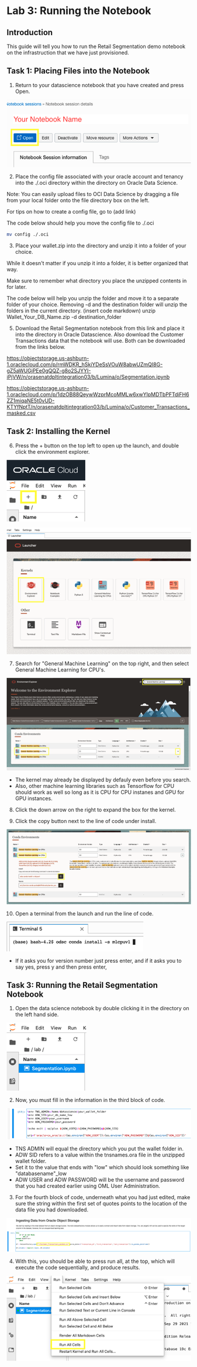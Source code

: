 # Lab 3: Running the Notebook

## Introduction

This guide will tell you how to run the Retail Segmentation demo notebook on the infrastruction that we have just provisioned.

## Task 1: Placing Files into the Notebook

1. Return to your datascience notebook that you have created and press Open.

![](./images/opennotebook.png)

2. Place the config file associated with your oracle account and tenancy into the ./.oci directory within the directory on Oracle Data Science.

Note: You can easily upload files to OCI Data Science by dragging a file from your local folder onto the file directory box on the left.

For tips on how to create a config file, go to (add link)

The code below should help you move the config file to ./.oci

```Bash
mv config ./.oci
```

3. Place your wallet.zip into the directory and unzip it into a folder of your choice.

While it doesn't matter if you unzip it into a folder, it is better organized that way.

Make sure to remember what directory you place the unzipped contents in for later.

The code below will help you unzip the folder and move it to a separate folder of your choice. Removing -d and the destination folder will unzip the folders in the current directory.
(insert code markdown) unzip Wallet_Your_DB_Name.zip -d destination_folder

5. Download the Retail Segmentation notebook from this link and place it into the directory in Oracle Datascience.
Also download the Customer Transactions data that the notebook will use. Both can be downloaded from the links below.

https://objectstorage.us-ashburn-1.oraclecloud.com/p/rmWDKR_hSkiYDeSsVOuW8abwUZmQI8G-gZ5aWUGjPEe0gQQZ-g8o2SJYYI-iPjVW/n/orasenatdpltintegration03/b/Lumina/o/Segmentation.ipynb

https://objectstorage.us-ashburn-1.oraclecloud.com/p/1dzOB88QeywWzprMcoMMLw6xwYIpMDTbPFTdiFH6ZZ1miqaNE5t0vUD-KTYfNptT/n/orasenatdpltintegration03/b/Lumina/o/Customer_Transactions_masked.csv


## Task 2: Installing the Kernel

6. Press the + button on the top left to open up the launch, and double click the environment explorer.

![](./images/plusbutton.png)

![](./images/environmentexplorer.png)

7. Search for "General Machine Learning" on the top right, and then select General Machine Learning for CPU's.

![](./images/searchGML.png)

- The kernel may already be displayed by defauly even before you search.
- Also, other machine learning libraries such as Tensorflow for CPU should work as well so long as it is CPU for CPU instanes and GPU for GPU instances.

8. Click the down arrow on the right to expand the box for the kernel.

9. Click the copy button next to the line of code under install.

![](./images/copybutton.png)

10. Open a terminal from the launch and run the line of code.

![](./images/codeline.png)

- If it asks you for version number just press enter, and if it asks you to say yes, press y and then press enter,




## Task 3: Running the Retail Segmentation Notebook

1. Open the data science notebook by double clicking it in the directory on the left hand side.

![](./images/openfile.png)




2. Now, you must fill in the information in the third block of code.

![](./images/credentials.png)

- TNS ADMIN will equal the directory which you put the wallet folder in.
- ADW SID refers to a value within the tnsnames.ora file in the unzipped wallet folder.
- Set it to the value that ends with "low" which should look something like "databasename"_low
- ADW USER and ADW PASSWORD will be the username and password that you had created earlier using OML User Administration.




3. For the fourth block of code, underneath what you had just edited, make sure the string within the first set of quotes points to the location of the data file you had downloaded.

![](./images/filelocation.png)

4. With this, you should be able to press run all, at the top, which will execute the code sequentially, and produce results.

![](./images/runall.png)
